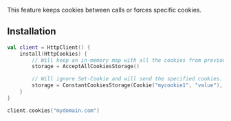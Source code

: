 [//]: # (title: Cookies)
[//]: # (category: clients)
[//]: # (caption: Cookies)
[//]: # (feature: feature)
[//]: # (artifact: io.ktor)
[//]: # (class: io.ktor.client.features.Cookies`)
[//]: # (method: io.ktor.client.features.cookies)
[//]: # (ktor_version_review: 1.2.0)

This feature keeps cookies between calls or forces specific cookies.



## Installation

```kotlin
val client = HttpClient() {
    install(HttpCookies) {
        // Will keep an in-memory map with all the cookies from previous requests.
        storage = AcceptAllCookiesStorage()

        // Will ignore Set-Cookie and will send the specified cookies.
        storage = ConstantCookiesStorage(Cookie("mycookie1", "value"), Cookie("mycookie2", "value"))
    }
}

client.cookies("mydomain.com")
```